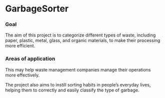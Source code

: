 # GarbageSorter

### Goal
The aim of this project is to categorize different types of waste, including paper, plastic, metal, glass, and organic materials, to make their processing more efficient.

### Areas of application
This may help waste management companies manage their operations more effectively. 

The project also aims to instill sorting habits in people’s everyday lives, helping them to correctly and easily classify the type of garbage.
